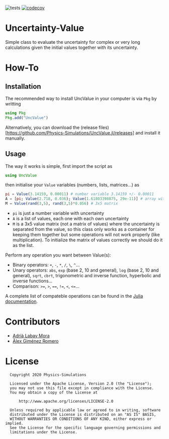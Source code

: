 ![tests](https://github.com/Physics-Simulations/UncValue.jl/workflows/tests/badge.svg) [![codecov](https://codecov.io/gh/Physics-Simulations/UncValue.jl/branch/master/graph/badge.svg)](https://codecov.io/gh/Physics-Simulations/UncValue.jl)



# Uncertainty-Value
Simple class to evaluate the uncertainty for complex or very long calculations given the initial values together with its uncertainty.

# How-To

## Installation
The recommended way to install UncValue in your computer is via `Pkg` by writting
```julia
using Pkg
Pkg.add("UncValue")
```

Alternatively, you can download the (release files)[https://github.com/Physics-Simulations/UncValue.jl/releases] and install it manually.


## Usage
The way it works is simple, first import the script as
```julia
using UncValue
```
then initialise your `Value` variables (numbers, lists, matrices...) as
```julia
pi = Value(3.14159, 0.00011) # number variable 3.14159 +/- 0.00011
A = [pi; Value(2.718, 0.036); Value(1.61803398875, 29e-11)] # array with 3 elements
M = Value(rand(3,5), rand(3,5)*0.056) # 3x5 matrix
```

- `pi` is just a number variable with uncertainty
- `A` is a list of values, each one with each own uncertainty
- `M` is a 3x5 value matrix (not a matrix of values) where the uncertainty is separated from the value, so this class only works as a container for keeping them together but some operations will not work properly (like multiplication). To initialize the matrix of values correctly we should do it as the list.

Perform any operation you want between Value(s):
- Binary operators: `+`, `-`, `*`, `/`, `\`, `^`...
- Unary operators: `abs`, `exp` (base 2, 10 and general), `log` (base 2, 10 and general), `sqrt`, `cbrt`, trigonometric and inverse function, hyperbolic and inverse functions...
- Comparison: `>=`, `>`, `==`, `!=`, `<`, `<=`...

A complete list of compateble operations can be found in the [Julia documentation](https://docs.julialang.org/en/v1/base/math/).

# Contributors
- [Adrià Labay Mora](https://labay11.github.io/)
- [Àlex Giménez Romero](https://github.com/agimenezromero)

# License
      Copyright 2020 Physics-Simulations

      Licensed under the Apache License, Version 2.0 (the "License");
      you may not use this file except in compliance with the License.
      You may obtain a copy of the License at

          http://www.apache.org/licenses/LICENSE-2.0

      Unless required by applicable law or agreed to in writing, software
      distributed under the License is distributed on an "AS IS" BASIS,
      WITHOUT WARRANTIES OR CONDITIONS OF ANY KIND, either express or implied.
      See the License for the specific language governing permissions and
      limitations under the License.
